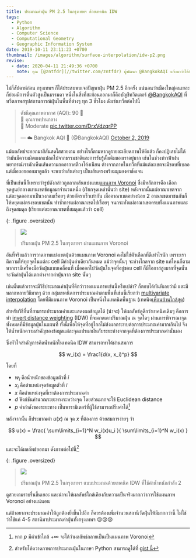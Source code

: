 ```yaml
---
title: ประมาณค่าฝุ่น PM 2.5 ในกรุงเทพฯ ด้วยเทคนิค IDW
tags:
  - Python
  - Algorithm
  - Computer Science
  - Computational Geometry
  - Geographic Information System
date: 2019-10-11 23:11:23 +0700
thumbnail: /images/algorithm/surface-interpolation/idw-p2.png
revise:
  - date: 2020-04-11 21:49:36 +0700
    note: คุณ [@zntfdr](//twitter.com/zntfdr) ผู้พัฒนา @BangkokAQI แจ้งมาว่าได้อัพเดทระบบให้ใช้ IDW ตามคำแนะนำของบทความนี้แล้ว เมื่อ[วันที่ 11 เมษายน](//twitter.com/zntfdr/status/1248810988901552129)ครับ 🎉🎉🎉
---
```


ไม่กี่สัปดาห์ก่อน กรุงเทพฯ ก็ได้ประสบพบเจอปัญหาฝุ่น PM 2.5 อีกครั้ง แน่นอนว่าเมืองใหญ่คนเยอะก็ย่อมมีการตื่นตัวสูงเป็นธรรมดา หนึ่งในสิ่งที่สะท้อนออกมาก็คือบัญชีทวิตเตอร์ [@BangkokAQI][] ที่ทวีตภาพสรุปสถานการณ์ฝุ่นในพื้นที่ต่างๆ ทุก 3 ชั่วโมง ดังเช่นทวีตต่อไปนี้

<blockquote class="twitter-tweet"><p lang="th" dir="ltr">ดัชนีคุณภาพอากาศ (AQI): 90 💛<br>💛 คุณภาพปานกลาง<br>💛 Moderate <a href="https://t.co/DrxVdzqrPP">pic.twitter.com/DrxVdzqrPP</a></p>&mdash; ☁️ Bangkok AQI 🔶 (@BangkokAQI) <a href="https://twitter.com/BangkokAQI/status/1179396927433170948?ref_src=twsrc%5Etfw">October 2, 2019</a></blockquote> <script async src="https://platform.twitter.com/widgets.js" charset="utf-8"></script>

แม้ผลลัพธ์จะออกมาสีสันสดใสสวยงาม อย่างไรก็ตามหากดูรายละเอียดภาพให้ดีแล้ว ก็คงปฏิเสธไม่ได้ว่ามันมีความผิดแผกแปลกไปจากธรรมชาติและการรับรู้ดั้งเดิมของเราอยู่มาก เช่นในช่วงข่าวฟ้าฝนพยากรณ์เรามักเห็นเส้นความกดอากาศตีวงโค้งเนียน ต่างจากภาพในทวีตที่แม้แต่ละเขตจะมีขอบที่เบลอ แต่เมื่อถอยออกมาดูแล้ว จะพบว่าเส้นต่างๆ เป็นเส้นตรงพร้อมมุมองศาชัดเจน

ที่เป็นเช่นนี้ก็เพราะว่ารูปดังกล่าวถูกลากเส้นแบ่งแบบ[แผนภาพ Voronoi][voronoi] ซึ่งมีหลักการคือ เลือกจุดศูนย์กลางแทนเขตข้อมูลมาจำนวนหนึ่ง (เรียกจุดเหล่านั้นว่า site) หลังจากนั้นแผ่อาณาเขตจากแต่ละจุดออกมาเป็นวงกลมเรื่อยๆ ด้วยอัตราเร็วเท่ากัน เมื่ออาณาเขตอย่างน้อย 2 อาณาเขตมาชนกันก็ให้หยุดแผ่ตรงขอบเขตนั้น ทำซ้ำการแผ่อาณาเขตไปเรื่อยๆ จนกระทั่งแผ่อาณาเขตครบทั้งแผนภาพและถึงจุดสมดุล (เรียกแต่ละอาณาเขตที่สมดุลแล้วว่า cell)

{: .figure .oversized}
> ![](/images/algorithm/surface-interpolation/voronoi.png)
>
> ปริมาณฝุ่น PM 2.5 ในกรุงเทพฯ ผ่านแผนภาพ Voronoi

อันที่จริงแล้วการวาดภาพแบ่งเขตฝุ่นด้วยแผนภาพ Voronoi คงไม่ใช่ตัวเลือกที่ดีเท่าไรนัก เพราะเราตีความให้ทุกจุดในแต่ละ cell มีค่าฝุ่นค่าเดียวกันหมด แม้ว่าจุดนั้นๆ จะห่างไกลจาก site แค่ไหนก็ตาม หากเรามีเครื่องมือวัดฝุ่นแบบเคลื่อนที่ เมื่อออกไปวัดฝุ่นในจุดที่อยู่ขอบ cell ก็มีโอกาสสูงมากที่จุดนั้นจะวัดค่าฝุ่นได้แตกต่างจากค่าฝุ่นจาก site นั้นๆ

เช่นนั้นแล้วเราจะมีวิธีประมาณค่าฝุ่นที่ดีกว่าวาดแผนภาพเช่นนี้หรือเปล่า? ก็ตอบได้ทันทีเลยว่ามี และมีหลากหลายวิธีมากๆ ด้วย กลุ่มเทคนิดการประมาณค่าตามพื้นที่เช่นนี้เรียกว่า [multivariate interpolation][] โดยที่มีแผนภาพ Voronoi เป็นหนึ่งในเทคนิคพื้นฐาน (เทคนิค[เพื่อนบ้านใกล้สุด][nearest-neighbor])

สำหรับวิธีอื่นที่สามารถประมาณค่าและแสดงผลข้อมูลได้ (น่าจะ) ให้ผลลัพธ์ดูดีกว่าเทคนิคเดิมๆ คือการทำ [invert distance weighting][idw] (IDW) ที่จะคาดเดาปริมาณฝุ่น ณ จุดใดๆ ผ่านการพิจารณาจุดทั้งหมดที่มีข้อมูลฝุ่นในแผนที่ ทั้งนี้เพื่อให้จุดที่อยู่ไกลไม่ส่งผลกระทบต่อการประมาณค่ามากเกินไป จึงให้น้ำหนักความสำคัญของข้อมูลแต่ละจุดแปรผกผันกับระยะห่างจากจุดที่ต้องการประมาณค่านั่นเอง

ซึ่งหัวใจสำคัญการคิดน้ำหนักในเทคนิค IDW สามารถหาได้ผ่านสมการ

$$
w_i(x) = \frac1{d(x, x_i)^p}
$$

โดยที่

- $w_i$ คือน้ำหนักของข้อมูลตัวที่ $i$
- $x_i$ คือตำแหน่งจุดข้อมูลตัวที่ $i$
- $x$ คือตำแหน่งจุดที่เราต้องการประมาณค่า
- $d$ ฟังก์ชันคำนวณระยะทางระหว่างจุด โดยส่วนมากจะใช้ Euclidean distance
- $p$ ค่ากำลังของระยะทาง เป็นพารามิเตอร์ที่ผู้ใช้สามารถปรับค่าได้[^1]

หลังจากนั้น ก็ประมาณค่า $u(x)$ ณ จุด $x$ ที่ต้องการ ด้วยสมการง่ายๆ ว่า

$$
u(x) = \frac{ \sum\limits_{i=1}^N w_i(x)u_i }{ \sum\limits_{i=1}^N w_i(x) }
$$

และจะได้ผลลัพธ์ออกมา ดังภาพต่อไปนี้[^2]

{: .figure .oversized}
> ![](/images/algorithm/surface-interpolation/idw-p2.png)
>
> ปริมาณฝุ่น PM 2.5 ในกรุงเทพฯ แบบประมาณด้วยเทคนิค IDW ที่ใช้ค่าน้ำหนักกำลัง 2

ดูสวยงามราบรื่นขึ้นเยอะ และน่าจะให้ผลลัพธ์ใกล้เคียงกับความเป็นจริงมากกว่าการใช้แผนภาพ Voronoi อย่างแน่นอน

แต่ถ้าอยากจะประมาณค่าให้ถูกต้องยิ่งขึ้นไปอีก ก็ควรต้องเพิ่มจำนวนสถานีวัดฝุ่นให้มีมากกว่านี้ ไม่ใช่ว่าใช้แค่ 4-5 สถานีมาประมาณค่าฝุ่นทั้งกรุงเทพฯ 😢😢😢


[^1]: หาก $p$ มีค่าเข้าใกล้ $+\infty$ จะได้ว่าผลลัพธ์กลายเป็นเป็นแผนภาพ Voronoi
[^2]: สำหรับโค้ดวาดภาพการประมาณฝุ่นในภาษา Python สามารถดูได้ที่ [gist นี้][gist idw]


[@BangkokAQI]: //twitter.com/BangkokAQI

[voronoi]: //en.wikipedia.org/wiki/Voronoi_diagram
[multivariate interpolation]: //en.wikipedia.org/wiki/Multivariate_interpolation
[nearest-neighbor]: //en.wikipedia.org/wiki/Nearest-neighbor_interpolation
[idw]: //en.wikipedia.org/wiki/Inverse_distance_weighting

[gist idw]: //gist.github.com/neizod/031b5ced9c567e25c007d902e05cc538
